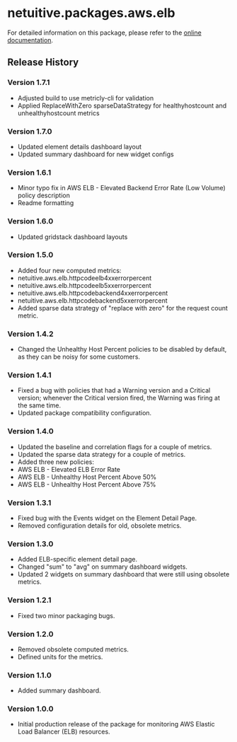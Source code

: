 # netuitive.packages.aws.elb

For detailed information on this package, please refer to the [online documentation](https://help.netuitive.com/Content/Integrations/aws.htm).

## Release History

### Version 1.7.1

* Adjusted build to use metricly-cli for validation
* Applied ReplaceWithZero sparseDataStrategy for healthyhostcount and unhealthyhostcount metrics

### Version 1.7.0

* Updated element details dashboard layout
* Updated summary dashboard for new widget configs

### Version 1.6.1

* Minor typo fix in AWS ELB - Elevated Backend Error Rate (Low Volume) policy description
* Readme formatting

### Version 1.6.0

* Updated gridstack dashboard layouts

### Version 1.5.0

* Added four new computed metrics:
 * netuitive.aws.elb.httpcodeelb4xxerrorpercent
 * netuitive.aws.elb.httpcodeelb5xxerrorpercent
 * netuitive.aws.elb.httpcodebackend4xxerrorpercent
 * netuitive.aws.elb.httpcodebackend5xxerrorpercent
* Added sparse data strategy of "replace with zero" for the request count metric.

### Version 1.4.2

* Changed the Unhealthy Host Percent policies to be disabled by default, as they can be noisy for some customers.

### Version 1.4.1

* Fixed a bug with policies that had a Warning version and a Critical version; whenever the Critical version fired, the Warning was firing at the same time.
* Updated package compatibility configuration.

### Version 1.4.0

* Updated the baseline and correlation flags for a couple of metrics.
* Updated the sparse data strategy for a couple of metrics.
* Added three new policies:
 * AWS ELB - Elevated ELB Error Rate
 * AWS ELB - Unhealthy Host Percent Above 50%
 * AWS ELB - Unhealthy Host Percent Above 75%

### Version 1.3.1

* Fixed bug with the Events widget on the Element Detail Page.
* Removed configuration details for old, obsolete metrics.

### Version 1.3.0

* Added ELB-specific element detail page.
* Changed "sum" to "avg" on summary dashboard widgets.
* Updated 2 widgets on summary dashboard that were still using obsolete metrics.

### Version 1.2.1

* Fixed two minor packaging bugs.

### Version 1.2.0

* Removed obsolete computed metrics.
* Defined units for the metrics.

### Version 1.1.0

* Added summary dashboard.

### Version 1.0.0

* Initial production release of the package for monitoring AWS Elastic Load Balancer (ELB) resources.
